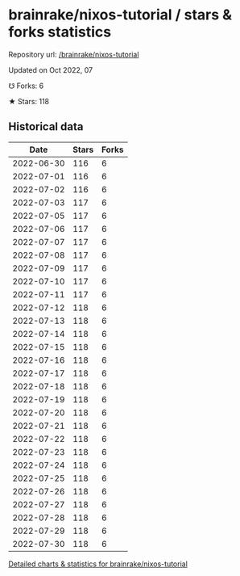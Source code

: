 # brainrake/nixos-tutorial / stars & forks statistics

Repository url: [/brainrake/nixos-tutorial](https://github.com/brainrake/nixos-tutorial)

Updated on Oct 2022, 07

☋ Forks: 6

★ Stars: 118

## Historical data
| Date | Stars | Forks |
|------|-------|-------|
| 2022-06-30 | 116 | 6 | 
| 2022-07-01 | 116 | 6 | 
| 2022-07-02 | 116 | 6 | 
| 2022-07-03 | 117 | 6 | 
| 2022-07-05 | 117 | 6 | 
| 2022-07-06 | 117 | 6 | 
| 2022-07-07 | 117 | 6 | 
| 2022-07-08 | 117 | 6 | 
| 2022-07-09 | 117 | 6 | 
| 2022-07-10 | 117 | 6 | 
| 2022-07-11 | 117 | 6 | 
| 2022-07-12 | 118 | 6 | 
| 2022-07-13 | 118 | 6 | 
| 2022-07-14 | 118 | 6 | 
| 2022-07-15 | 118 | 6 | 
| 2022-07-16 | 118 | 6 | 
| 2022-07-17 | 118 | 6 | 
| 2022-07-18 | 118 | 6 | 
| 2022-07-19 | 118 | 6 | 
| 2022-07-20 | 118 | 6 | 
| 2022-07-21 | 118 | 6 | 
| 2022-07-22 | 118 | 6 | 
| 2022-07-23 | 118 | 6 | 
| 2022-07-24 | 118 | 6 | 
| 2022-07-25 | 118 | 6 | 
| 2022-07-26 | 118 | 6 | 
| 2022-07-27 | 118 | 6 | 
| 2022-07-28 | 118 | 6 | 
| 2022-07-29 | 118 | 6 | 
| 2022-07-30 | 118 | 6 | 


[Detailed charts & statistics for brainrake/nixos-tutorial](https://reviewgithub.com/rep/brainrake/nixos-tutorial)
